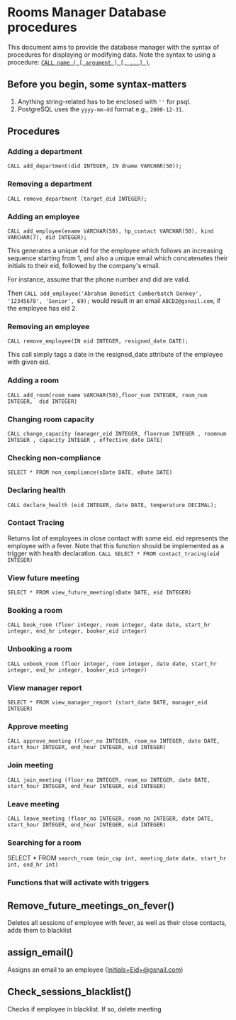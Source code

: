 # Rooms Manager Database procedures
This document aims to provide the database manager with the syntax of procedures for displaying or modifying data.
Note the syntax to using a procedure: [`CALL name ( [ argument ] [, ...] )`](https://www.postgresql.org/docs/11/sql-call.html).
## Before you begin, some syntax-matters
1. Anything string-related has to be enclosed with `''` for psql.
2. PostgreSQL uses the `yyyy-mm-dd` format e.g., `2000-12-31`.

## Procedures

### Adding a department
`CALL add_department(did INTEGER, IN dname VARCHAR(50));`

### Removing a department
`CALL remove_department (target_did INTEGER);`

### Adding an employee
`CALL add_employee(ename VARCHAR(50), hp_contact VARCHAR(50), kind VARCHAR(7), did INTEGER);`

This generates a unique eid for the employee which follows an  increasing sequence starting from 1, and also a unique email which concatenates their initials to their eid, followed by the company's email. 

For instance, assume that the phone number and did are valid. 

Then  `CALL add_employee('Abraham Benedict Cumberbatch Donkey', '12345678', 'Senior', 69);` would result in an email `ABCD2@gsnail.com`, if the employee has eid 2.

### Removing an employee
`CALL remove_employee(IN eid INTEGER, resigned_date DATE);`

This call simply tags a date in the resigned_date attribute of the employee with given eid.

### Adding a room
`CALL add_room(room_name VARCHAR(50),floor_num INTEGER, room_num INTEGER,  did INTEGER)`

### Changing room capacity
`CALL change_capacity (manager_eid INTEGER, floornum INTEGER , roomnum INTEGER , capacity INTEGER , effective_date DATE)`

### Checking non-compliance
`SELECT * FROM non_compliance(sDate DATE, eDate DATE)`

### Declaring health
`CALL declare_health (eid INTEGER, date DATE, temperature DECIMAL);`

### Contact Tracing
Returns list of employees in close contact with some eid. eid represents the employee with a fever.
Note that this function should be implemented as a trigger with health declaration.
`CALL SELECT * FROM contact_tracing(eid INTEGER)`

### View future meeting
`SELECT * FROM view_future_meeting(sDate DATE, eid INTEGER)`

### Booking a room
`CALL book_room (floor integer, room integer, date date, start_hr integer, end_hr integer, booker_eid integer)`

### Unbooking a room
`CALL unbook_room (floor integer, room integer, date date, start_hr integer, end_hr integer, booker_eid integer)`

### View manager report
`SELECT * FROM view_manager_report (start_date DATE, manager_eid INTEGER)`

### Approve meeting
`CALL approve_meeting (floor_no INTEGER, room_no INTEGER, date DATE, start_hour INTEGER, end_hour INTEGER, eid INTEGER)`

### Join meeting
`CALL join_meeting (floor_no INTEGER, room_no INTEGER, date DATE, start_hour INTEGER, end_hour INTEGER, eid INTEGER)`

### Leave meeting
`CALL leave_meeting (floor_no INTEGER, room_no INTEGER, date DATE, start_hour INTEGER, end_hour INTEGER, eid INTEGER)`

### Searching for a room
SELECT * FROM `search_room (min_cap int, meeting_date date, start_hr int, end_hr int)`


### Functions that will activate with triggers

## Remove_future_meetings_on_fever()
Deletes all sessions of employee with fever, as well as their close contacts, adds them to blacklist

## assign_email()
Assigns an email to an employee (Initials+Eid+@gsnail.com)

## Check_sessions_blacklist()
Checks if employee in blacklist. If so, delete meeting

